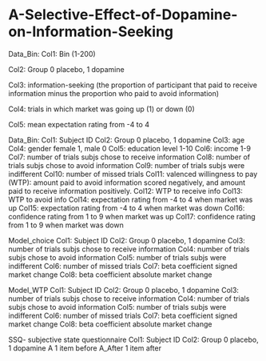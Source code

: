 # A-Selective-Effect-of-Dopamine-on-Information-Seeking

Data_Bin:
Col1: Bin (1-200)

Col2: Group 0 placebo, 1 dopamine 

Col3: information-seeking (the proportion of participant that paid to receive information minus the proportion who paid to avoid information)

Col4: trials in which market was going up (1) or down (0)

Col5: mean expectation rating from -4 to 4


Data_Bin:
Col1: Subject ID
Col2: Group 0 placebo, 1 dopamine 
Col3: age
Col4: gender female 1, male 0
Col5: education level 1-10
Col6: income 1-9
Col7: number of trials subjs chose to receive information
Col8: number of trials subjs chose to avoid information
Col9: number of trials subjs were indifferent
Col10: number of missed trials
Col11: valenced willingness to pay (WTP): amount paid to avoid information scored negatively, and amount paid to receive information positively.
Col12: WTP to receive info
Col13: WTP to avoid info
Col14: expectation rating from -4 to 4 when market was up
Col15: expectation rating from -4 to 4 when market was down
Col16: confidence rating from 1 to 9 when market was up
Col17: confidence rating from 1 to 9 when market was down

Model_choice
Col1: Subject ID
Col2: Group 0 placebo, 1 dopamine 
Col3: number of trials subjs chose to receive information
Col4: number of trials subjs chose to avoid information
Col5: number of trials subjs were indifferent
Col6: number of missed trials
Col7: beta coefficient signed market change
Col8: beta coefficient absolute market change

Model_WTP
Col1: Subject ID
Col2: Group 0 placebo, 1 dopamine 
Col3: number of trials subjs chose to receive information
Col4: number of trials subjs chose to avoid information
Col5: number of trials subjs were indifferent
Col6: number of missed trials
Col7: beta coefficient signed market change
Col8: beta coefficient absolute market change

SSQ- subjective state questionnaire
Col1: Subject ID
Col2: Group 0 placebo, 1 dopamine
A 1 item before
A_After 1 item after
